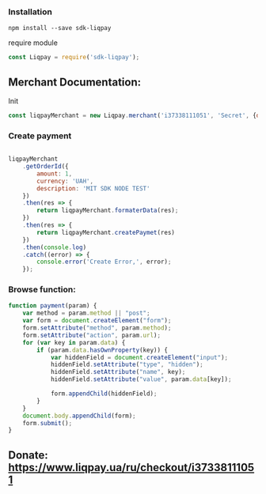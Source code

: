 ### Installation
```
npm install --save sdk-liqpay
```
require module
```javascript
const Liqpay = require('sdk-liqpay');
```
## Merchant Documentation:
Init
```javascript
const liqpayMerchant = new Liqpay.merchant('i37338111051', 'Secret', {debug: false});
```
### Create payment
```javascript

liqpayMerchant
    .getOrderId({
        amount: 1,
        currency: 'UAH',
        description: 'MIT SDK NODE TEST'
    })
    .then(res => {
        return liqpayMerchant.formaterData(res);
    })
    .then(res => {
        return liqpayMerchant.createPaymet(res)
    })
    .then(console.log)
    .catch((error) => {
        console.error('Create Error,', error);
    });

```
### Browse function:
```javascript
function payment(param) {
    var method = param.method || "post";
    var form = document.createElement("form");
    form.setAttribute("method", param.method);
    form.setAttribute("action", param.url);
    for (var key in param.data) {
        if (param.data.hasOwnProperty(key)) {
            var hiddenField = document.createElement("input");
            hiddenField.setAttribute("type", "hidden");
            hiddenField.setAttribute("name", key);
            hiddenField.setAttribute("value", param.data[key]);

            form.appendChild(hiddenField);
        }
    }
    document.body.appendChild(form);
    form.submit();
}
```

## Donate: https://www.liqpay.ua/ru/checkout/i37338111051